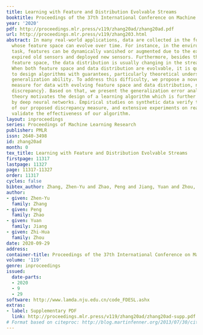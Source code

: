 ```yaml
---
title: Learning with Feature and Distribution Evolvable Streams
booktitle: Proceedings of the 37th International Conference on Machine Learning
year: '2020'
pdf: http://proceedings.mlr.press/v119/zhang20ad/zhang20ad.pdf
url: http://proceedings.mlr.press/v119/zhang203.html
abstract: In many real-world applications, data are collected in the form of a stream,
  whose feature space can evolve over time. For instance, in the environmental monitoring
  task, features can be dynamically vanished or augmented due to the existence of
  expired old sensors and deployed new sensors. Furthermore, besides the evolvable
  feature space, the data distribution is usually changing in the streaming scenario.
  When both feature space and data distribution are evolvable, it is quite challenging
  to design algorithms with guarantees, particularly theoretical understandings of
  generalization ability. To address this difficulty, we propose a novel discrepancy
  measure for data with evolving feature space and data distribution, named the \emph{evolving
  discrepancy}. Based on that, we present the generalization error analysis, and the
  theory motivates the design of a learning algorithm which is further implemented
  by deep neural networks. Empirical studies on synthetic data verify the rationale
  of our proposed discrepancy measure, and extensive experiments on real-world tasks
  validate the effectiveness of our algorithm.
layout: inproceedings
series: Proceedings of Machine Learning Research
publisher: PMLR
issn: 2640-3498
id: zhang20ad
month: 0
tex_title: Learning with Feature and Distribution Evolvable Streams
firstpage: 11317
lastpage: 11327
page: 11317-11327
order: 11317
cycles: false
bibtex_author: Zhang, Zhen-Yu and Zhao, Peng and Jiang, Yuan and Zhou, Zhi-Hua
author:
- given: Zhen-Yu
  family: Zhang
- given: Peng
  family: Zhao
- given: Yuan
  family: Jiang
- given: Zhi-Hua
  family: Zhou
date: 2020-09-29
address: 
container-title: Proceedings of the 37th International Conference on Machine Learning
volume: '119'
genre: inproceedings
issued:
  date-parts:
  - 2020
  - 9
  - 29
software: http://www.lamda.nju.edu.cn/code_FDESL.ashx
extras:
- label: Supplementary PDF
  link: http://proceedings.mlr.press/v119/zhang20ad/zhang20ad-supp.pdf
# Format based on citeproc: http://blog.martinfenner.org/2013/07/30/citeproc-yaml-for-bibliographies/
---
```


